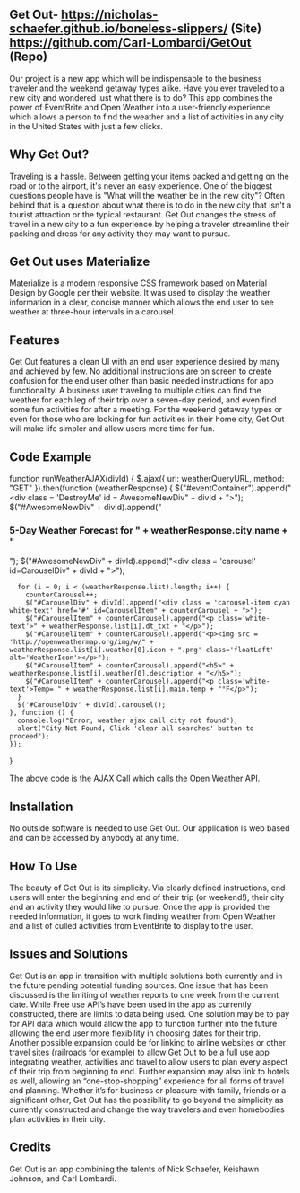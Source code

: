 ## Get Out- https://nicholas-schaefer.github.io/boneless-slippers/ (Site) https://github.com/Carl-Lombardi/GetOut (Repo)
Our project is a new app which will be indispensable to the business traveler and the weekend getaway types alike. Have you ever traveled to a new city and wondered just what there is to do? This app combines the power of EventBrite and Open Weather into a user-friendly experience which allows a person to find the weather and a list of activities in any city in the United States with just a few clicks. 

## Why Get Out?
Traveling is a hassle. Between getting your items packed and getting on the road or to the airport, it's never an easy experience. One of the biggest questions people have is "What will the weather be in the new city"? Often behind that is a question about what there is to do in the new city that isn't a tourist attraction or the typical restaurant. Get Out changes the stress of travel in a new city to a fun experience by helping a traveler streamline their packing and dress for any activity they may want to pursue. 

## Get Out uses Materialize 
Materialize is a modern responsive CSS framework based on Material Design by Google per their website. It was used to display the weather information in a clear, concise manner which allows the end user to see weather at three-hour intervals in a carousel. 

## Features 
Get Out features a clean UI with an end user experience desired by many and achieved by few. No additional instructions are on screen to create confusion for the end user other than basic needed instructions for app functionality. A business user traveling to multiple cities can find the weather for each leg of their trip over a seven-day period, and even find some fun activities for after a meeting. For the weekend getaway types or even for those who are looking for fun activities in their home city, Get Out will make life simpler and allow users more time for fun. 

## Code Example
 function runWeatherAJAX(divId) {
    $.ajax({
      url: weatherQueryURL,
      method: "GET"
    }).then(function (weatherResponse) {
      $("#eventContainer").append("<div class = 'DestroyMe' id = AwesomeNewDiv" + divId + ">");
      $("#AwesomeNewDiv" + divId).append("<h3>5-Day Weather Forecast for " + weatherResponse.city.name + "</h3>");
      $("#AwesomeNewDiv" + divId).append("<div class = 'carousel' id=CarouselDiv" + divId + ">");

      for (i = 0; i < (weatherResponse.list).length; i++) {
        counterCarousel++;
        $("#CarouselDiv" + divId).append("<div class = 'carousel-item cyan white-text' href='#' id=CarouselItem" + counterCarousel + ">");
        $("#CarouselItem" + counterCarousel).append("<p class='white-text'>" + weatherResponse.list[i].dt_txt + "</p>");
        $("#CarouselItem" + counterCarousel).append("<p><img src = 'http://openweathermap.org/img/w/" + weatherResponse.list[i].weather[0].icon + ".png' class='floatLeft' alt='WeatherIcon'></p>");
        $("#CarouselItem" + counterCarousel).append("<h5>" + weatherResponse.list[i].weather[0].description + "</h5>");
        $("#CarouselItem" + counterCarousel).append("<p class='white-text'>Temp= " + weatherResponse.list[i].main.temp + "°F</p>");
      }
      $('#CarouselDiv' + divId).carousel();
    }, function () {
      console.log("Error, weather ajax call city not found");
      alert("City Not Found, Click 'clear all searches' button to proceed");
    });
  }

  The above code is the AJAX Call which calls the Open Weather API.

## Installation
No outside software is needed to use Get Out. Our application is web based and can be accessed by anybody at any time. 

## How To Use
The beauty of Get Out is its simplicity. Via clearly defined instructions, end users will enter the beginning and end of their trip (or weekend!), their city and an activity they would like to pursue. Once the app is provided the needed information, it goes to work finding weather from Open Weather and a list of culled activities from EventBrite to display to the user. 

## Issues and Solutions
Get Out is an app in transition with multiple solutions both currently and in the future pending potential funding sources. One issue that has been discussed is the limiting of weather reports to one week from the current date. While Free use API’s have been used in the app as currently constructed, there are limits to data being used. One solution may be to pay for API data which would allow the app to function further into the future allowing the end user more flexibility in choosing dates for their trip. Another possible expansion could be for linking to airline websites or other travel sites (railroads for example) to allow Get Out to be a full use app integrating weather, activities and travel to allow users to plan every aspect of their trip from beginning to end.  Further expansion may also link to hotels as well, allowing an “one-stop-shopping” experience for all forms of travel and planning. Whether it’s for business or pleasure with family, friends or a significant other, Get Out has the possibility to go beyond the simplicity as currently constructed and change the way travelers and even homebodies plan activities in their city.

## Credits
Get Out is an app combining the talents of Nick Schaefer, Keishawn Johnson, and Carl Lombardi. 
